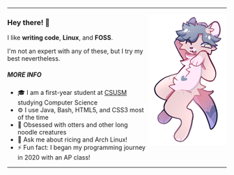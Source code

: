 
---

<img src="assets/flan.png" alt="My otter fursona, Flan" height="300" align="right">

### Hey there! 👋

I like **writing code**, **Linux**, and **FOSS**.

I'm not an expert with any of these, but I try my best nevertheless.

##### MORE INFO

- 🎓 I am a first-year student at [CSUSM](https://www.csusm.edu) studying Computer Science
- ⚙️ I use Java, Bash, HTML5, and CSS3 most of the time
- 🦦 Obsessed with otters and other long noodle creatures
- 💬 Ask me about ricing and Arch Linux!
- ⚡ Fun fact: I began my programming journey in 2020 with an AP class!

---